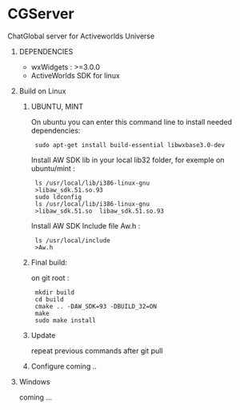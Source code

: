 # CGServer

ChatGlobal server for Activeworlds Universe

1. DEPENDENCIES

    - wxWidgets : >=3.0.0
    - ActiveWorlds SDK for linux

1. Build on Linux
    1. UBUNTU, MINT

        On ubuntu you can enter this command line to install needed dependencies:

            sudo apt-get install build-essential libwxbase3.0-dev

        Install AW SDK lib in your local lib32 folder, for exemple on ubuntu/mint :

            ls /usr/local/lib/i386-linux-gnu
            >libaw_sdk.51.so.93
            sudo ldconfig
            ls /usr/local/lib/i386-linux-gnu
            >libaw_sdk.51.so  libaw_sdk.51.so.93

        Install AW SDK Include file Aw.h :

            ls /usr/local/include
            >Aw.h

    1. Final build:

        on git root :

            mkdir build
            cd build
            cmake .. -DAW_SDK=93 -DBUILD_32=ON
            make
            sudo make install

    1. Update

        repeat previous commands after git pull

    1. Configure
        coming ..

1. Windows

    coming ...
